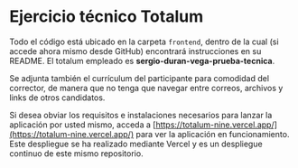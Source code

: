 # Ejercicio técnico Totalum

Todo el código está ubicado en la carpeta `frontend`, dentro de la cual (si accede ahora mismo desde GitHub) encontrará instrucciones en su README. El totalum empleado es **sergio-duran-vega-prueba-tecnica**.

Se adjunta también el currículum del participante para comodidad del corrector, de manera que no tenga que navegar entre correos, archivos y links de otros candidatos.

Si desea obviar los requisitos e instalaciones necesarios para lanzar la aplicación por usted mismo, acceda a [https://totalum-nine.vercel.app/](https://totalum-nine.vercel.app/) para ver la aplicación en funcionamiento. Este despliegue se ha realizado mediante Vercel y es un despliegue continuo de este mismo repositorio.